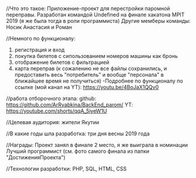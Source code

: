 //Что это такое:
Приложение-проект для перестройки паромной переправы.
Разработан командой Undefined на финале хакатона MPIT 2019 (я же была тогда в роли программиста) 
Другие мемберы команды: Носик Анастасия и Роман

//Немного по функционалу: 
1) регистрация и вход
2) покупка билетов с сипользованием номеров машины как бронь
3) отображение билетов с фильтрацией
4) карта переправ
(к сожалению не все файлы сохранились, и предоставить весь "потребитель" и вообще "персонала" в ближайшее время не получиться)
-Подробнее по функционалу по ссылке (мой канал на YT): https://youtu.be/4BoJaX1QQv0

//работа отборочного этапа:
github: https://github.com/ArRyabkina/BackEnd_parom/
YT: https://youtube.com/shorts/qqA_5iyeW1U

//Целевая аудитория:
жители Якутии

//В какие годы шла разработка:
три дня весны 2019 года

//Награды:
Проект занял в финале 2 место, я же выиграла в номинации Лучший программист
(см. фото самого финала из папки "ДостиженияПроекта")

//Технологии разработки:
PHP, SQL, HTML, CSS
